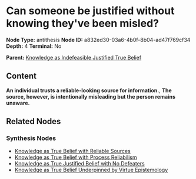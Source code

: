 # Can someone be justified without knowing they've been misled?

**Node Type:** antithesis
**Node ID:** a832ed30-03a6-4b0f-8b04-ad47f769cf34
**Depth:** 4
**Terminal:** No

**Parent:** [Knowledge as Indefeasible Justified True Belief](knowledge-as-indefeasible-justified-true-belief-synthesis-af68fa1d-32c5-4d2e-813e-1ef350bfe5d7.md)

## Content

**An individual trusts a reliable-looking source for information.**, **The source, however, is intentionally misleading but the person remains unaware.**

## Related Nodes

### Synthesis Nodes

- [Knowledge as True Belief with Reliable Sources](knowledge-as-true-belief-with-reliable-sources-synthesis-02c39397-7233-4458-9ecc-7a854fe20097.md)
- [Knowledge as True Belief with Process Reliabilism](knowledge-as-true-belief-with-process-reliabilism-synthesis-fbb38adf-9bea-4e06-b1b7-fe09ad800aab.md)
- [Knowledge as True Justified Belief with No Defeaters](knowledge-as-true-justified-belief-with-no-defeaters-synthesis-fa70fcc0-0ee3-4b06-b26f-ec324c29f48b.md)
- [Knowledge as True Belief Underpinned by Virtue Epistemology](knowledge-as-true-belief-underpinned-by-virtue-epistemology-synthesis-da374be0-8d2a-4ceb-8bc6-805d88fff660.md)
